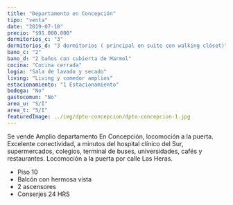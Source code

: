 ```yaml
---
title: "Departamento en Concepción"
tipo: "venta"
date: "2019-07-10"
precio: "$91.000.000"
dormitorios_c: "3"
dormitorios_d: "3 dormitorios ( principal en suite con walking clóset)"
bano_c: "2"
bano_d: "2 baños con cubierta de Marmol"
cocina: "Cocina cerrada"
logia: "Sala de lavado y secado"
living: "Living y comedor amplios"
estacionamiento: "1 Estacionamiento"
bodega: "No"
gastocomun: "No"
area_u: "S/I"
area_t: "S/I"
featuredImage: ../img/dpto-concepcion/dpto-concepcion-1.jpg
---
```


Se vende Amplio departamento
En Concepción, locomoción a la puerta.
Excelente conectividad, a minutos del hospital clínico del Sur, supermercados, colegios, terminal de buses, universidades, cafés y restaurantes.
Locomoción a la puerta por calle Las Heras.


* Piso 10
* Balcón con hermosa vista 
* 2 ascensores
* Conserjes 24 HRS




